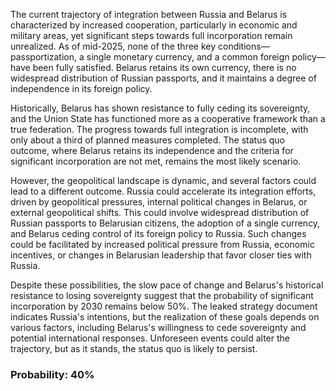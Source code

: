 The current trajectory of integration between Russia and Belarus is characterized by increased cooperation, particularly in economic and military areas, yet significant steps towards full incorporation remain unrealized. As of mid-2025, none of the three key conditions—passportization, a single monetary currency, and a common foreign policy—have been fully satisfied. Belarus retains its own currency, there is no widespread distribution of Russian passports, and it maintains a degree of independence in its foreign policy.

Historically, Belarus has shown resistance to fully ceding its sovereignty, and the Union State has functioned more as a cooperative framework than a true federation. The progress towards full integration is incomplete, with only about a third of planned measures completed. The status quo outcome, where Belarus retains its independence and the criteria for significant incorporation are not met, remains the most likely scenario.

However, the geopolitical landscape is dynamic, and several factors could lead to a different outcome. Russia could accelerate its integration efforts, driven by geopolitical pressures, internal political changes in Belarus, or external geopolitical shifts. This could involve widespread distribution of Russian passports to Belarusian citizens, the adoption of a single currency, and Belarus ceding control of its foreign policy to Russia. Such changes could be facilitated by increased political pressure from Russia, economic incentives, or changes in Belarusian leadership that favor closer ties with Russia.

Despite these possibilities, the slow pace of change and Belarus's historical resistance to losing sovereignty suggest that the probability of significant incorporation by 2030 remains below 50%. The leaked strategy document indicates Russia's intentions, but the realization of these goals depends on various factors, including Belarus's willingness to cede sovereignty and potential international responses. Unforeseen events could alter the trajectory, but as it stands, the status quo is likely to persist.

### Probability: 40%